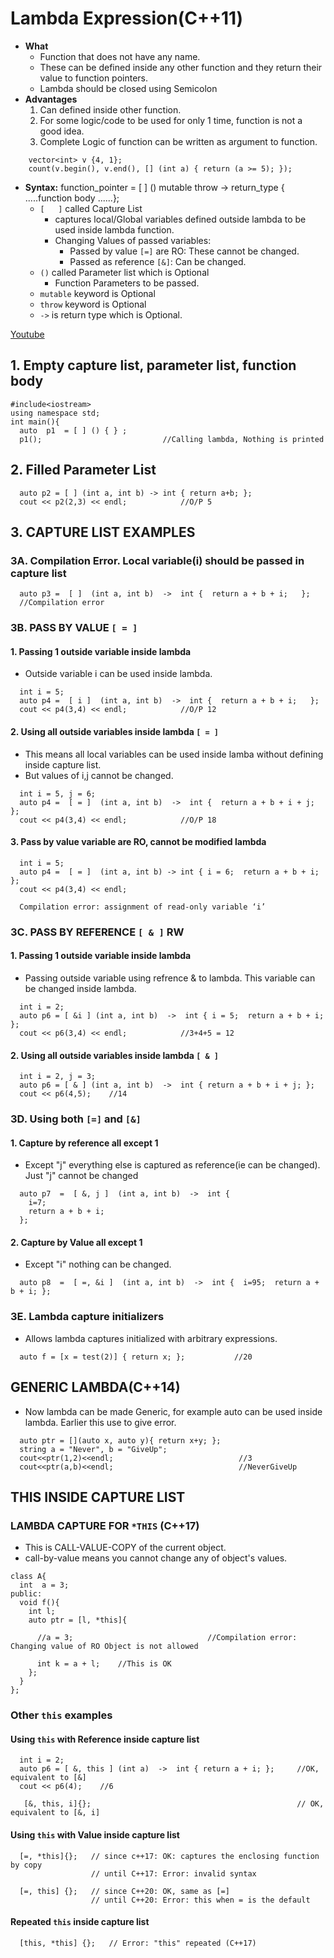 # Lambda Expression(C++11)
- **What** 
  - Function that does not have any name. 
  - These can be defined inside any other function and they return their value to function pointers.
  - Lambda should be closed using Semicolon
- **Advantages**
  1. Can defined inside other function.
  2. For some logic/code to be used for only 1 time, function is not a good idea.  
  3. Complete Logic of function can be written as argument to function.
```  
    vector<int> v {4, 1};  
    count(v.begin(), v.end(), [] (int a) { return (a >= 5); });
```
- **Syntax:**     function_pointer  = [ ] () mutable throw -> return_type { .....function body ......};
  - `[   ]` called Capture List
    - captures local/Global variables defined outside lambda to be used inside lambda function.
    - Changing Values of passed variables:
      - Passed by value `[=]` are RO: These cannot be changed.
      - Passed as reference `[&]`: Can be changed.
  - `()` called Parameter list which is Optional
    - Function Parameters to be passed.
  - `mutable` keyword is Optional
  - `throw` keyword is Optional
  - `->` is return type which is Optional.

[Youtube](https://www.youtube.com/watch?v=uk0Ytomv0wY)    

## 1. Empty capture list, parameter list, function body
```
#include<iostream>
using namespace std;
int main(){
  auto  p1  = [ ] () { } ;
  p1();                           //Calling lambda, Nothing is printed
```  

## 2. Filled Parameter List
```  
  auto p2 = [ ] (int a, int b) -> int { return a+b; };
  cout << p2(2,3) << endl;            //O/P 5
```

## 3. CAPTURE LIST EXAMPLES
### 3A. Compilation Error. Local variable(i) should be passed in capture list
```  
  auto p3 =  [ ]  (int a, int b)  ->  int {  return a + b + i;   };
  //Compilation error
```

### 3B. PASS BY VALUE `[ = ]`
#### 1. Passing 1 outside variable inside lambda
- Outside variable i can be used inside lambda.
```
  int i = 5;
  auto p4 =  [ i ]  (int a, int b)  ->  int {  return a + b + i;   };
  cout << p4(3,4) << endl;            //O/P 12 
```  

#### 2. Using all outside variables inside lambda `[ = ]`
- This means all local variables can be used inside lamba without defining inside capture list.
- But values of i,j cannot be changed.
```
  int i = 5, j = 6;
  auto p4 =  [ = ]  (int a, int b)  ->  int {  return a + b + i + j;   };
  cout << p4(3,4) << endl;            //O/P 18 
```  

#### 3. Pass by value variable are RO, cannot be modified lambda
```
  int i = 5;
  auto p4 =  [ = ]  (int a, int b) -> int { i = 6;  return a + b + i;   };
  cout << p4(3,4) << endl;
  
  Compilation error: assignment of read-only variable ‘i’
```  

### 3C. PASS BY REFERENCE `[ & ]` RW
#### 1. Passing 1 outside variable inside lambda
- Passing outside variable using refrence & to lambda. This variable can be changed inside lambda.
```  
  int i = 2;
  auto p6 = [ &i ] (int a, int b)  ->  int { i = 5;  return a + b + i; };
  cout << p6(3,4) << endl;            //3+4+5 = 12
```

#### 2. Using all outside variables inside lambda `[ & ]`
```  
  int i = 2, j = 3;
  auto p6 = [ & ] (int a, int b)  ->  int { return a + b + i + j; };
  cout << p6(4,5);    //14
```
  
### 3D. Using both `[=]` and `[&]`
#### 1. Capture by reference all except 1
- Except "j" everything else is captured as reference(ie can be changed). Just "j" cannot be changed
```  
  auto p7  =  [ &, j ]  (int a, int b)  ->  int {
    i=7;
    return a + b + i; 
  };
```  

#### 2. Capture by Value all except 1
- Except "i" nothing can be changed.
```  
  auto p8  =  [ =, &i ]  (int a, int b)  ->  int {  i=95;  return a + b + i; };
```

### 3E. Lambda capture initializers
- Allows lambda captures initialized with arbitrary expressions.
```
  auto f = [x = test(2)] { return x; };           //20  
```
          
## GENERIC LAMBDA(C++14)
- Now lambda can be made Generic, for example auto can be used inside lambda. Earlier this use to give error.
```
  auto ptr = [](auto x, auto y){ return x+y; };
  string a = "Never", b = "GiveUp";
  cout<<ptr(1,2)<<endl;                            //3
  cout<<ptr(a,b)<<endl;                            //NeverGiveUp   
```

## THIS INSIDE CAPTURE LIST 
### LAMBDA CAPTURE FOR `*THIS` (C++17)
- This is CALL-VALUE-COPY of the current object.
- call-by-value means you cannot change any of object's values.
```
class A{
  int  a = 3;       
public:
  void f(){
    int l;
    auto ptr = [l, *this]{

      //a = 3;                              //Compilation error: Changing value of RO Object is not allowed

      int k = a + l;    //This is OK
    };
  }
};
```

### Other `this` examples
#### Using `this` with Reference inside capture list
```
  int i = 2;
  auto p6 = [ &, this ] (int a)  ->  int { return a + i; };     //OK, equivalent to [&]
  cout << p6(4);    //6

   [&, this, i]{};                                              // OK, equivalent to [&, i]
```

#### Using `this` with Value inside capture list
```
  [=, *this]{};   // since c++17: OK: captures the enclosing function by copy
                  // until C++17: Error: invalid syntax
                    
  [=, this] {};   // since C++20: OK, same as [=]
                  // until C++20: Error: this when = is the default
```

#### Repeated `this` inside capture list
```
  [this, *this] {};   // Error: "this" repeated (C++17)
```
